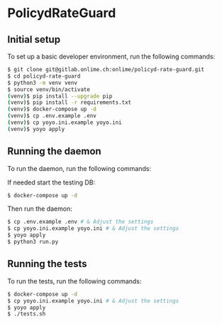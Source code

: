 # PolicydRateGuard

## Initial setup

To set up a basic developer environment, run the following commands:

```bash
$ git clone git@gitlab.onlime.ch:onlime/policyd-rate-guard.git
$ cd policyd-rate-guard
$ python3 -m venv venv
$ source venv/bin/activate
(venv)$ pip install --upgrade pip
(venv)$ pip install -r requirements.txt
(venv)$ docker-compose up -d
(venv)$ cp .env.example .env
(venv)$ cp yoyo.ini.example yoyo.ini
(venv)$ yoyo apply
```

## Running the daemon

To run the daemon, run the following commands:

If needed start the testing DB:

```bash
$ docker-compose up -d
```

Then run the daemon:

```bash
$ cp .env.example .env # & Adjust the settings
$ cp yoyo.ini.example yoyo.ini # & Adjust the settings
$ yoyo apply
$ python3 run.py
```

## Running the tests

To run the tests, run the following commands:

```bash
$ docker-compose up -d
$ cp yoyo.ini.example yoyo.ini # & Adjust the settings
$ yoyo apply
$ ./tests.sh
```